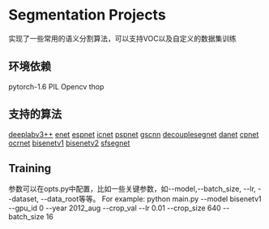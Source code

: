 # Segmentation Projects
实现了一些常用的语义分割算法，可以支持VOC以及自定义的数据集训练

## 环境依赖
pytorch-1.6
PIL
Opencv
thop


## 支持的算法
[deeplabv3++](https://arxiv.org/pdf/1802.02611.pdf)
[enet](https://arxiv.org/pdf/1606.02147.pdf)
[espnet](https://arxiv.org/abs/1803.06815v2)
[icnet](https://arxiv.org/pdf/1704.08545.pdf)
[pspnet](https://arxiv.org/pdf/1612.01105.pdf)
[gscnn](https://arxiv.org/pdf/1907.05740.pdf)
[decouplesegnet](https://arxiv.org/pdf/2007.10035.pdf)
[danet](https://arxiv.org/pdf/1809.02983.pdf)
[cpnet](https://arxiv.org/pdf/2004.01547.pdf)
[ocrnet](https://arxiv.org/pdf/1909.11065.pdf)
[bisenetv1](https://arxiv.org/pdf/1808.00897.pdf)
[bisenetv2](https://arxiv.org/pdf/2004.02147.pdf)
[sfsegnet](https://arxiv.org/pdf/2002.10120v3.pdf)

## Training
参数可以在opts.py中配置，比如一些关键参数，如--model,--batch_size, --lr, --dataset, --data_root等等。
    For example:
    python main.py --model bisenetv1 --gpu_id 0 --year 2012_aug --crop_val --lr 0.01 --crop_size 640 --batch_size 16